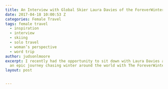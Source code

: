 ```yaml
---
title: An Interview with Global Skier Laura Davies of the ForeverWinter Project
date: 2017-04-18 10:00:53 Z
categories: Female Travel
tags: female travel
  - inspiration
  - interview
  - skiing
  - solo travel
  - woman’s perspective
  - word trip
author: judsonlmoore
excerpt: I recently had the opportunity to sit down with Laura Davies as she pursues
  an epic journey chasing winter around the world with The ForeverWinter Project.
layout: post


---
```

